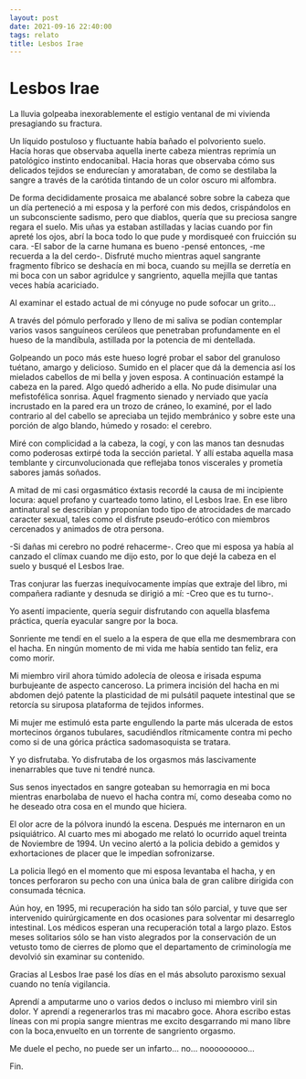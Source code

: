 ```yaml
---
layout: post
date: 2021-09-16 22:40:00
tags: relato
title: Lesbos Irae
---
```


# Lesbos Irae

La lluvia golpeaba inexorablemente el estigio ventanal de mi vivienda
presagiando su fractura.

Un líquido postuloso y fluctuante había bañado el polvoriento suelo.  
Hacía horas que observaba aquella inerte cabeza mientras reprimía un
patológico instinto endocanibal. Hacia horas que observaba cómo sus
delicados tejidos se endurecían y amorataban, de como se destilaba la
sangre a través de la carótida tintando de un color oscuro mi alfombra.

De forma decididamente prosaica me abalancé sobre sobre la cabeza que
un día perteneció a mi esposa y la perforé con mis dedos, crispándolos
en un subconsciente sadismo, pero que diablos, quería que su preciosa
sangre regara el suelo. Mis uñas ya estaban astilladas y lacias cuando
por fin apreté los ojos, abrí la boca todo lo que pude y mordisqueé con
fruicción su cara. -El sabor de la carne humana es bueno -pensé
entonces, -me recuerda a la del cerdo-. Disfruté mucho mientras aquel
sangrante fragmento fíbrico se deshacía en mi boca, cuando su mejilla
se derretía en mi boca con un sabor agridulce y sangriento, aquella
mejilla que tantas veces había acariciado.

Al examinar el estado actual de mi cónyuge no pude sofocar un grito...

A través del pómulo perforado y lleno de mi saliva se podían contemplar
varios vasos sanguíneos cerúleos que penetraban profundamente en el
hueso de la mandíbula, astillada por la potencia de mi dentellada.

Golpeando un poco más este hueso logré probar el sabor del granuloso
tuétano, amargo y delicioso. Sumido en el placer que dá la demencia así
los mielados cabellos de mi bella y joven esposa. A continuación
estampé la cabeza en la pared. Algo quedó adherido a ella. No pude
disimular una mefistofélica sonrisa. Aquel fragmento sienado y nerviado
que yacía incrustado en la pared era un trozo de cráneo, lo examiné,
por el lado contrario al del cabello se apreciaba un tejido membránico
y sobre este una porción de algo blando, húmedo y rosado: el cerebro.

Miré con complicidad a la cabeza, la cogí, y con las manos tan desnudas
como poderosas extirpé toda la sección parietal. Y allí estaba aquella
masa temblante y circunvolucionada que reflejaba tonos viscerales y
prometía sabores jamás soñados.

A mitad de mi casi orgasmático éxtasis recordé la causa de mi
incipiente locura: aquel profano y cuarteado tomo latino, el Lesbos
Irae. En ese libro antinatural se describían y proponían todo tipo de
atrocidades de marcado caracter sexual, tales como el disfrute
pseudo-erótico con miembros cercenados y animados de otra persona.

-Si dañas mi cerebro no podré rehacerme-. Creo que mi esposa ya había
al canzado el clímax cuando me dijo esto, por lo que dejé la cabeza en
el suelo y busqué el Lesbos Irae.

Tras conjurar las fuerzas inequívocamente impías que extraje del libro,
mi compañera radiante y desnuda se dirigió a mí: -Creo que es tu
turno-.

Yo asentí impaciente, quería seguir disfrutando con aquella blasfema
práctica, quería eyacular sangre por la boca.

Sonriente me tendí en el suelo a la espera de que ella me desmembrara
con el hacha. En ningún momento de mi vida me había sentido tan feliz,
era como morir.

Mi miembro viril ahora túmido adolecía de oleosa e irisada espuma
burbujeante de aspecto canceroso. La primera incisión del hacha en mi
abdomen dejó patente la plasticidad de mi pulsátil paquete intestinal
que se retorcía su siruposa plataforma de tejidos informes.

Mi mujer me estimuló esta parte engullendo la parte más ulcerada de
estos mortecinos órganos tubulares, sacudiéndlos rítmicamente contra mi
pecho como si de una górica práctica sadomasoquista se tratara.

Y yo disfrutaba. Yo disfrutaba de los orgasmos más lascivamente
inenarrables que tuve ni tendré nunca.

Sus senos inyectados en sangre goteaban su hemorragia en mi boca
mientras enarbolaba de nuevo el hacha contra mí, como deseaba como no
he deseado otra cosa en el mundo que hiciera.

El olor acre de la pólvora inundó la escena. Después me internaron en
un psiquiátrico. Al cuarto mes mi abogado me relató lo ocurrido aquel
treinta de Noviembre de 1994. Un vecino alertó a la policia debido a
gemidos y exhortaciones de placer que le impedían sofronizarse.

La policia llegó en el momento que mi esposa levantaba el hacha, y en
tonces perforaron su pecho con una única bala de gran calibre dirigida
con consumada técnica.

Aún hoy, en 1995, mi recuperación ha sido tan sólo parcial, y tuve que
ser intervenido quirúrgicamente en dos ocasiones para solventar mi
desarreglo intestinal. Los médicos esperan una recuperación total a
largo plazo. Estos meses solitarios sólo se han visto alegrados por la
conservación de un vetusto tomo de cierres de plomo que el departamento
de criminología me devolvió sin examinar su contenido.

Gracias al Lesbos Irae pasé los días en el más absoluto paroxismo
sexual cuando no tenía vigilancia.

Aprendí a amputarme uno o varios dedos o incluso mi miembro viril sin
dolor. Y aprendí a regenerarlos tras mi macabro goce. Ahora escribo
estas líneas con mi propia sangre mientras me excito desgarrando mi
mano libre con la boca,envuelto en un torrente de sangriento orgasmo.

Me duele el pecho, no puede ser un infarto... no... nooooooooo...

Fin.